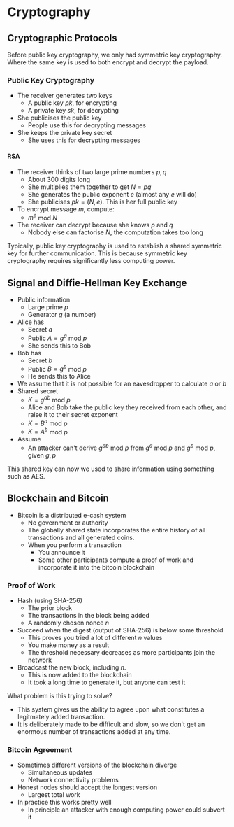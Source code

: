 # Cryptography

## Cryptographic Protocols

Before public key cryptography, we only had symmetric key cryptography. Where the same key is used to both encrypt and decrypt the payload.

### Public Key Cryptography

- The receiver generates two keys
  - A public key $pk$, for encrypting
  - A private key $sk$, for decrypting
- She publicises the public key
  - People use this for decrypting messages
- She keeps the private key secret
  - She uses this for decrypting messages

#### RSA

- The receiver thinks of two large prime numbers $p,q$
  - About 300 digits long
  - She multiplies them together to get $N=pq$
  - She generates the public exponent $e$ (almost any $e$ will do)
  - She publicises $pk=(N,e)$. This is her full public key
- To encrypt message $m$, compute:
  - $m^e$ mod $N$
- The receiver can decrypt because she knows $p$ and $q$
  - Nobody else can factorise $N$, the computation takes too long

Typically, public key cryptography is used to establish a shared symmetric key for further communication. This is because symmetric key cryptography requires significantly less computing power.

## Signal and Diffie-Hellman Key Exchange

- Public information
  - Large prime $p$
  - Generator $g$ (a number)
- Alice has
  - Secret $a$
  - Public $A=g^a$ mod $p$
  - She sends this to Bob
- Bob has
  - Secret $b$
  - Public $B=g^b$ mod $p$
  - He sends this to Alice
- We assume that it is not possible for an eavesdropper to calculate $a$ or $b$
- Shared secret
  - $K = g^{ab}$ mod $p$
  - Alice and Bob take the public key they received from each other, and raise it to their secret exponent
  - $K = B^a$ mod $p$
  - $K = A^b$ mod $p$
- Assume
  - An attacker can't derive $g^{ab}$ mod $p$ from $g^a$ mod $p$ and $g^b$ mod $p$, given $g,p$

This shared key can now we used to share information using something such as AES.

## Blockchain and Bitcoin

- Bitcoin is a distributed e-cash system
  - No government or authority
  - The globally shared state incorporates the entire history of all transactions and all generated coins.
  - When you perform a transaction
    - You announce it
    - Some other participants compute a proof of work and incorporate it into the bitcoin blockchain

### Proof of Work

- Hash (using SHA-256)
  - The prior block
  - The transactions in the block being added
  - A randomly chosen nonce $n$
- Succeed when the digest (output of SHA-256) is below some threshold
  - This proves you tried a lot of different $n$ values
  - You make money as a result
  - The threshold necessary decreases as more participants join the network
- Broadcast the new block, including $n$.
  - This is now added to the blockchain
  - It took a long time to generate it, but anyone can test it

What problem is this trying to solve?

- This system gives us the ability to agree upon what constitutes a legitmately added transaction.
- It is deliberately made to be difficult and slow, so we don't get an enormous number of transactions added at any time.

### Bitcoin Agreement

- Sometimes different versions of the blockchain diverge
  - Simultaneous updates
  - Network connectivity problems
- Honest nodes should accept the longest version
  - Largest total work
- In practice this works pretty well
  - In principle an attacker with enough computing power could subvert it
